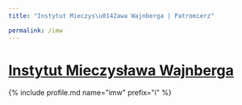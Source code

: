 ```yaml
---
title: "Instytut Mieczys\u0142awa Wajnberga | Patromierz"

permalink: /imw
---
```


# [Instytut Mieczysława Wajnberga](https://patronite.pl/imw)

{% include profile.md name="imw" prefix="i" %}
